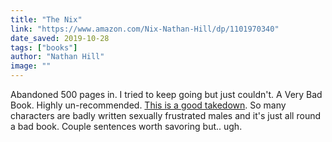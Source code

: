 ```yaml
---
title: "The Nix"
link: "https://www.amazon.com/Nix-Nathan-Hill/dp/1101970340"
date_saved: 2019-10-28
tags: ["books"]
author: "Nathan Hill"
image: ""
---
```


Abandoned 500 pages in. I tried to keep going but just couldn't. A Very Bad Book. Highly un-recommended. <a href='https://www.currentaffairs.org/2017/09/how-novelty-ruined-the-novel'>This is a good takedown</a>. So many characters are badly written sexually frustrated males and it's just all round a bad book. Couple sentences worth savoring but.. ugh.
